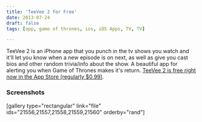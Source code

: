 ```yaml
---
title: 'TeeVee 2 for Free'
date: 2013-07-24
draft: false
tags: [app, game of thrones, ios, iOS Apps, TV, TV]

---
```


TeeVee 2 is an iPhone app that you punch in the tv shows you watch and it'll let you know when a new episode is on next, as well as give you cast bios and other random trivia/info about the show. A beautiful app for alerting you when Game of Thrones makes it's return. [TeeVee 2 is free right now in the App Store (regularly $0.99)](http://target.georiot.com/Proxy.ashx?tsid=528&GR_URL=https%253A%252F%252Fitunes.apple.com%252Fus%252Fapp%252Fteevee-2-your-tv-shows-guru%252Fid663975743%253Fmt%253D8%2526uo%253D4%2526partnerId%253D30).

### Screenshots

\[gallery type="rectangular" link="file" ids="21556,21557,21558,21559,21560" orderby="rand"\]